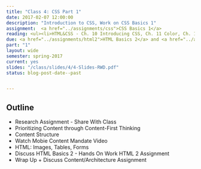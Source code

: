 ```yaml
---
title: "Class 4: CSS Part 1"
date: 2017-02-07 12:00:00
description: "Introduction to CSS, Work on CSS Basics 1"
assignment:  <a href="../assignments/css">CSS Basics 1</a>
reading: <ul><li>HTML&CSS - Ch. 10 Introducing CSS, Ch. 11 Color, Ch. 12 Text, Ch. 14 Lists Tables & Forms</li></ul>
due: <a href="../assignments/html2">HTML Basics 2</a> and <a href="../assignments/casestudy">Case Study Group 3</a>
part: "1"
layout: wide
semester: spring-2017
current: yes
slides: "/class/slides/4/4-Slides-RWD.pdf"
status: blog-post-date--past


---
```


## Outline

* Research Assignment - Share With Class
* Prioritizing Content through Content-First Thinking
* Content Structure
* Watch Mobie Content Mandate Video
* HTML: Images, Tables, Forms
* Discuss HTML Basics 2 - Hands On Work HTML 2 Assignment
* Wrap Up + Discuss Content/Architecture Assignment

